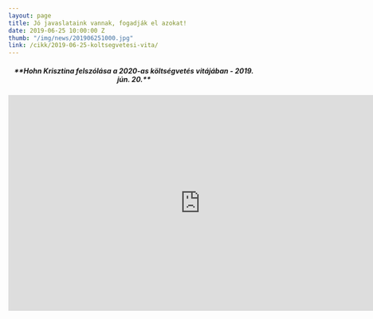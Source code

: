 ```yaml
---
layout: page
title: Jó javaslataink vannak, fogadják el azokat!
date: 2019-06-25 10:00:00 Z
thumb: "/img/news/201906251000.jpg"
link: /cikk/2019-06-25-koltsegvetesi-vita/
---
```

<h5 style="text-align: center;">**Hohn Krisztina felszólása a 2020-as költségvetés vitájában - 2019. jún. 20.**</h5>
<iframe width="770" height="433" src="https://www.youtube.com/embed/wBR0JOVuS2E" frameborder="0" allowfullscreen></iframe>